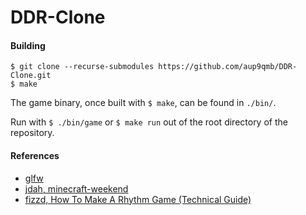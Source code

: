 # DDR-Clone

#### Building

`$ git clone --recurse-submodules https://github.com/aup9qmb/DDR-Clone.git`\
`$ make`

The game binary, once built with `$ make`, can be found in `./bin/`.

Run with `$ ./bin/game` or `$ make run` out of the root directory of the repository.

#### References

- [glfw](https://www.glfw.org/)
- [jdah, minecraft-weekend](https://www.youtube.com/watch?v=4O0_-1NaWnY)
- [fizzd, How To Make A Rhythm Game (Technical Guide)](https://fizzd.notion.site/How-To-Make-A-Rhythm-Game-Technical-Guide-ed09f5e09752451f97501ebddf68cf8a)
